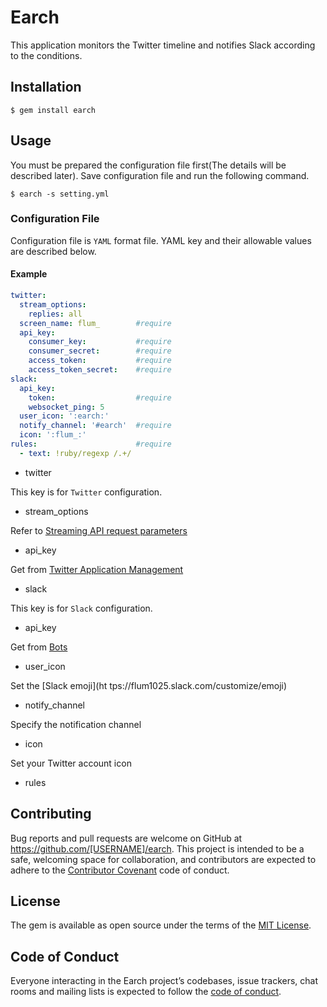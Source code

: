 # Earch

This application monitors the Twitter timeline and notifies Slack according to the conditions.

## Installation

    $ gem install earch

## Usage

You must be prepared the configuration file first(The details will be described later). Save configuration file and run the following command.

    $ earch -s setting.yml

### Configuration File

Configuration file is `YAML` format file. YAML key and their allowable values are described below.

#### Example

```yaml
twitter:
  stream_options:
    replies: all
  screen_name: flum_        #require
  api_key:
    consumer_key:           #require
    consumer_secret:        #require
    access_token:           #require
    access_token_secret:    #require
slack:
  api_key:
    token:                  #require
    websocket_ping: 5
  user_icon: ':earch:'
  notify_channel: '#earch'  #require
  icon: ':flum_:'
rules:                      #require
  - text: !ruby/regexp /.+/
```

-  twitter

This key is for `Twitter` configuration.

  - stream_options

Refer to [Streaming API request parameters](https://dev.twitter.com/streaming/overview/request-parameters)
  - api_key

Get from [Twitter Application Management](https://apps.twitter.com/)

- slack

This key is for `Slack` configuration.

  - api_key

Get from [Bots](https://your-team.slack.com/apps/manage/custom-integrations)

  - user_icon

Set the [Slack emoji](ht  tps://flum1025.slack.com/customize/emoji)

  - notify_channel

Specify the notification channel

  - icon

Set your Twitter account icon

- rules

## Contributing

Bug reports and pull requests are welcome on GitHub at https://github.com/[USERNAME]/earch. This project is intended to be a safe, welcoming space for collaboration, and contributors are expected to adhere to the [Contributor Covenant](http://contributor-covenant.org) code of conduct.

## License

The gem is available as open source under the terms of the [MIT License](http://opensource.org/licenses/MIT).

## Code of Conduct

Everyone interacting in the Earch project’s codebases, issue trackers, chat rooms and mailing lists is expected to follow the [code of conduct](https://github.com/[USERNAME]/earch/blob/master/CODE_OF_CONDUCT.md).
